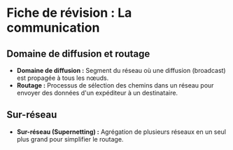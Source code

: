 # Fiche de révision : La communication

## Domaine de diffusion et routage
- **Domaine de diffusion :** Segment du réseau où une diffusion (broadcast) est propagée à tous les nœuds.
- **Routage :** Processus de sélection des chemins dans un réseau pour envoyer des données d'un expéditeur à un destinataire.

## Sur-réseau
- **Sur-réseau (Supernetting) :** Agrégation de plusieurs réseaux en un seul plus grand pour simplifier le routage.
